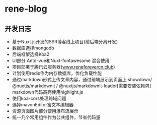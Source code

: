 # rene-blog

## 开发日志

- 基于Nuxt.js开发的SSR博客线上项目(前后端分离开发)
- 数据库选择mongodb
- 后端框架选择Koa2
- UI部分 Antd-vue和Nuxt-fontawesome 混合使用
- 项目部署于腾讯云服务器(www.reneforevercn.club)
- 计划使用redis作为内存数据库，优化负载性能
- 通过markdown形式上传文章内容，通过前端展示到页面上:showdown/ @nuxtjs/markdownit / @nuxtjs/markdownit-loader[需要安装依赖包]  markdown代码高亮使用highlight.js
- 使用koa-cors处理跨域问题
- 选择mavonEditor富文本编辑器
- 资源页面图片部分使用瀑布流展示
- 统一几个常用组件作为公共组件，节省代码量
